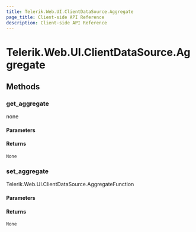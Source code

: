 ```yaml
---
title: Telerik.Web.UI.ClientDataSource.Aggregate
page_title: Client-side API Reference
description: Client-side API Reference
---
```


# Telerik.Web.UI.ClientDataSource.Aggregate  

## Methods

###  get_aggregate

none

#### Parameters

#### Returns

`None` 

###  set_aggregate

Telerik.Web.UI.ClientDataSource.AggregateFunction

#### Parameters

#### Returns

`None` 



